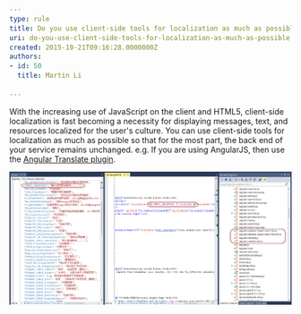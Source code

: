 ```yaml
---
type: rule
title: Do you use client-side tools for localization as much as possible?
uri: do-you-use-client-side-tools-for-localization-as-much-as-possible
created: 2015-10-21T09:16:28.0000000Z
authors:
- id: 50
  title: Martin Li

---
```


With the increasing use of JavaScript on the client and HTML5, client-side localization is fast becoming a necessity for displaying messages, text, and resources localized for the user's culture. You can use client-side tools for localization as much as possible so that for the most part, the back end of your service remains unchanged. e.g. If you are using AngularJS, then use the [Angular Translate plugin](https://angular-translate.github.io/).
 
![ Using Angular Translate plugin for localization. ](Angular_Localization.jpg)
